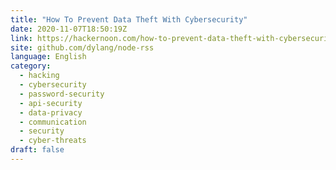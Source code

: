 ```yaml
---
title: "How To Prevent Data Theft With Cybersecurity"
date: 2020-11-07T18:50:19Z
link: https://hackernoon.com/how-to-prevent-data-theft-with-cybersecurity-bjn3w8g?source=rss&utm_medium=RSS&utm_source=news.12bit.vn
site: github.com/dylang/node-rss
language: English
category:
  - hacking
  - cybersecurity
  - password-security
  - api-security
  - data-privacy
  - communication
  - security
  - cyber-threats
draft: false
---
```

